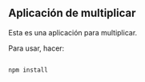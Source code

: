 

## Aplicación de multiplicar

Esta es una aplicación para multiplicar. 

Para usar, hacer:

```

npm install 

```